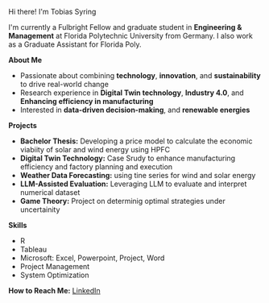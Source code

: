  Hi there! I'm Tobias Syring
 
I'm currently a Fulbright Fellow and graduate student in **Engineering & Management** at Florida Polytechnic University from Germany.
I also work as a Graduate Assistant for Florida Poly.

**About Me**
- Passionate about combining **technology**, **innovation**, and **sustainability** to drive real-world change
- Research experience in **Digital Twin technology**, **Industry 4.0**, and **Enhancing efficiency in manufacturing**
- Interested in **data-driven decision-making**, and **renewable energies**

**Projects**
- **Bachelor Thesis:** Developing a price model to calculate the economic viabiity of solar and wind energy using HPFC
- **Digital Twin Technology:** Case Srudy to enhance manufacturing efficiency and factory planning and execution
- **Weather Data Forecasting:** using tine series for wind and solar energy
- **LLM-Assisted Evaluation:** Leveraging LLM to evaluate and interpret numerical dataset
- **Game Theory:** Project on determinig optimal strategies under uncertainity

**Skills**
- R
- Tableau
- Microsoft: Excel, Powerpoint, Project, Word
- Project Management
- System Optimization

**How to Reach Me:**
[LinkedIn](https://www.linkedin.com/in/tobias-syring/)


